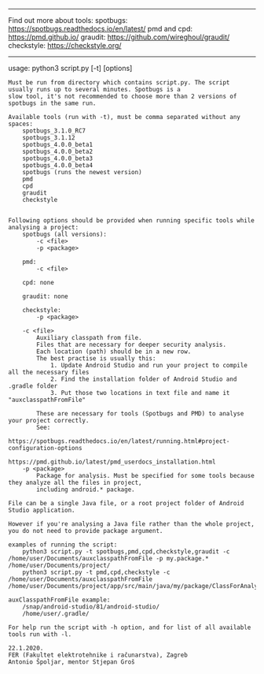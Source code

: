 **********************************************
 Find out more about tools:
    spotbugs: https://spotbugs.readthedocs.io/en/latest/
    pmd and cpd: https://pmd.github.io/
    graudit: https://github.com/wireghoul/graudit/
    checkstyle: https://checkstyle.org/
**********************************************
usage: python3 script.py [-t] [options] <file>
    
    Must be run from directory which contains script.py. The script usually runs up to several minutes. Spotbugs is a
    slow tool, it's not recommended to choose more than 2 versions of spotbugs in the same run.
    
    Available tools (run with -t), must be comma separated without any spaces:
        spotbugs_3.1.0_RC7
        spotbugs_3.1.12
        spotbugs_4.0.0_beta1
        spotbugs_4.0.0_beta2
        spotbugs_4.0.0_beta3
        spotbugs_4.0.0_beta4
        spotbugs (runs the newest version)
        pmd
        cpd
        graudit
        checkstyle


    Following options should be provided when running specific tools while analysing a project:
        spotbugs (all versions):
            -c <file>
            -p <package>
            
        pmd:
            -c <file>
        
        cpd: none
        
        graudit: none
        
        checkstyle:
            -p <package>
        
        -c <file>
            Auxiliary classpath from file.
            Files that are necessary for deeper security analysis.
            Each location (path) should be in a new row.
            The best practise is usually this:
                1. Update Android Studio and run your project to compile all the necessary files
                2. Find the installation folder of Android Studio and .gradle folder
                3. Put those two locations in text file and name it "auxclasspathFromFile"
            
            These are necessary for tools (Spotbugs and PMD) to analyse your project correctly.
            See:
                https://spotbugs.readthedocs.io/en/latest/running.html#project-configuration-options
                https://pmd.github.io/latest/pmd_userdocs_installation.html
        -p <package>
            Package for analysis. Must be specified for some tools because they analyze all the files in project,
            including android.* package.
            
    File can be a single Java file, or a root project folder of Android Studio application.
    
    However if you're analysing a Java file rather than the whole project, you do not need to provide package argument.
    
    examples of running the script:
        python3 script.py -t spotbugs,pmd,cpd,checkstyle,graudit -c /home/user/Documents/auxclasspathFromFile -p my.package.* /home/user/Documents/project/
        python3 script.py -t pmd,cpd,checkstyle -c /home/user/Documents/auxclasspathFromFile /home/user/Documents/project/app/src/main/java/my/package/ClassForAnalysis.java
        
    auxClasspathFromFile example:
        /snap/android-studio/81/android-studio/
        /home/user/.gradle/
        
    For help run the script with -h option, and for list of all available tools run with -l.
    
    22.1.2020.
    FER (Fakultet elektrotehnike i računarstva), Zagreb
    Antonio Špoljar, mentor Stjepan Groš